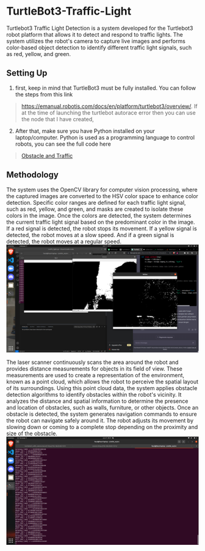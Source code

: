 # TurtleBot3-Traffic-Light
Turtlebot3 Traffic Light Detection is a system developed for the Turtlebot3 robot platform that allows it to detect and respond to traffic lights. The system utilizes the robot's camera to capture live images and performs color-based object detection to identify different traffic light signals, such as red, yellow, and green.
## Setting Up
1. first, keep in mind that TurtleBot3 must be fully installed. You can follow the steps from this link
>https://emanual.robotis.com/docs/en/platform/turtlebot3/overview/.
If at the time of launching the turtlebot autorace error then you can use the node that I have created, []()
2. After that, make sure you have Python installed on your laptop/computer. Python is used as a programming language to control robots, you can see the full code here
>[Obstacle and Traffic](https://github.com/R-Mchi/TurtleBot3-Traffic-Light/edit/main/obstacle_and_traffic.py)
## Methodology
The system uses the OpenCV library for computer vision processing, where the captured images are converted to the HSV color space to enhance color detection. Specific color ranges are defined for each traffic light signal, such as red, yellow, and green, and masks are created to isolate these colors in the image.
Once the colors are detected, the system determines the current traffic light signal based on the predominant color in the image. If a red signal is detected, the robot stops its movement. If a yellow signal is detected, the robot moves at a slow speed. And if a green signal is detected, the robot moves at a regular speed.
![alt text](https://github.com/R-Mchi/TurtleBot3-Traffic-Light/blob/main/mask.png?raw=true "Masking Colour")

The laser scanner continuously scans the area around the robot and provides distance measurements for objects in its field of view. These measurements are used to create a representation of the environment, known as a point cloud, which allows the robot to perceive the spatial layout of its surroundings. Using this point cloud data, the system applies obstacle detection algorithms to identify obstacles within the robot's vicinity. It analyzes the distance and spatial information to determine the presence and location of obstacles, such as walls, furniture, or other objects. Once an obstacle is detected, the system generates navigation commands to ensure the robot can navigate safely around it. The robot adjusts its movement by slowing down or coming to a complete stop depending on the proximity and size of the obstacle.
![alt text](https://github.com/R-Mchi/TurtleBot3-Traffic-Light/blob/main/LDRscan.png?raw=true "Masking Colour")
